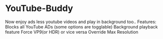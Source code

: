 # YouTube-Buddy
Now enjoy ads less youtube videos and play in background  too..
Features:
Blocks all YouTube ADs (some options are togglable)
Background playback feature
Force VP9(or HDR) or vice versa
Override Max Resolution

